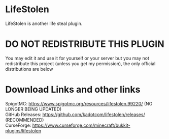 # LifeStolen

LifeStolen is another life steal plugin.

# DO NOT REDISTRIBUTE THIS PLUGIN

You may edit it and use it for yourself or your server but you may not redistribute this project (unless you get my permission), the only official distributions are below


# Download Links and other links

SpigotMC: https://www.spigotmc.org/resources/lifestolen.99220/ (NO LONGER BEING UPDATED)\
GitHub Releases: https://github.com/kadotcom/lifestolen/releases/ (RECOMMENDED)\
CurseForge: https://www.curseforge.com/minecraft/bukkit-plugins/lifestolen
